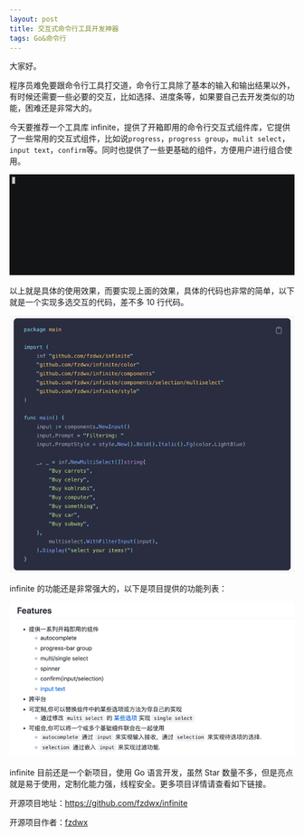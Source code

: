 ```yaml
---
layout: post
title: 交互式命令行工具开发神器
tags: Go&命令行
---
```


大家好。

程序员难免要跟命令行工具打交道，命令行工具除了基本的输入和输出结果以外，有时候还需要一些必要的交互，比如选择、进度条等，如果要自己去开发类似的功能，困难还是非常大的。

今天要推荐一个工具库 infinite，提供了开箱即用的命令行交互式组件库，它提供了一些常用的交互式组件，比如说`progress`，`progress group`，`mulit select`，`input text`，`confirm`等。同时也提供了一些更基础的组件，方便用户进行组合使用。

![](https://raw.githubusercontent.com/ZhuPeng/pic/master/images/infinite.demo.gif)

以上就是具体的使用效果，而要实现上面的效果，具体的代码也非常的简单，以下就是一个实现多选交互的代码，差不多 10 行代码。

![image-20220821202319067](https://raw.githubusercontent.com/ZhuPeng/pic/master/images/compress_image-20220821202319067.png)

infinite 的功能还是非常强大的，以下是项目提供的功能列表：

![image-20220821202355512](https://raw.githubusercontent.com/ZhuPeng/pic/master/images/compress_image-20220821202355512.png)

infinite 目前还是一个新项目，使用 Go 语言开发，虽然 Star 数量不多，但是亮点就是易于使用，定制化能力强，线程安全。更多项目详情请查看如下链接。

开源项目地址：https://github.com/fzdwx/infinite

开源项目作者：[fzdwx](https://github.com/fzdwx)